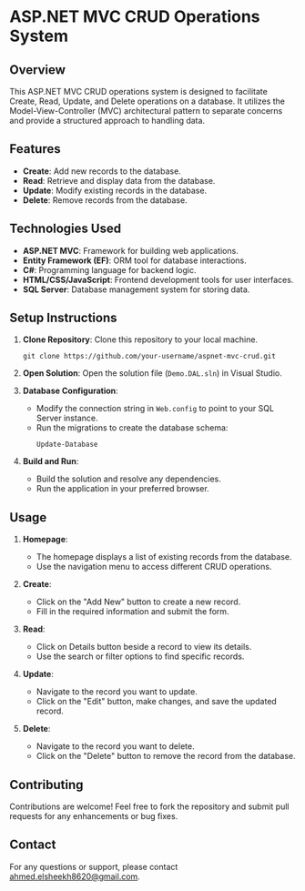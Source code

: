# ASP.NET MVC CRUD Operations System

## Overview

This ASP.NET MVC CRUD operations system is designed to facilitate Create, Read, Update, and Delete operations on a database. It utilizes the Model-View-Controller (MVC) architectural pattern to separate concerns and provide a structured approach to handling data.

## Features

* **Create**: Add new records to the database.
* **Read**: Retrieve and display data from the database.
* **Update**: Modify existing records in the database.
* **Delete**: Remove records from the database.

## Technologies Used

* **ASP.NET MVC**: Framework for building web applications.
* **Entity Framework (EF)**: ORM tool for database interactions.
* **C#**: Programming language for backend logic.
* **HTML/CSS/JavaScript**: Frontend development tools for user interfaces.
* **SQL Server**: Database management system for storing data.

## Setup Instructions

1. **Clone Repository**: Clone this repository to your local machine.
   ```
   git clone https://github.com/your-username/aspnet-mvc-crud.git
   ```

2. **Open Solution**: Open the solution file (`Demo.DAL.sln`) in Visual Studio.

3. **Database Configuration**:
   - Modify the connection string in `Web.config` to point to your SQL Server instance.
   - Run the migrations to create the database schema:
     ```
     Update-Database
     ```

4. **Build and Run**:
   - Build the solution and resolve any dependencies.
   - Run the application in your preferred browser.

## Usage

1. **Homepage**:
   - The homepage displays a list of existing records from the database.
   - Use the navigation menu to access different CRUD operations.

2. **Create**:
   - Click on the "Add New" button to create a new record.
   - Fill in the required information and submit the form.

3. **Read**:
   - Click on Details button beside a record to view its details.
   - Use the search or filter options to find specific records.

4. **Update**:
   - Navigate to the record you want to update.
   - Click on the "Edit" button, make changes, and save the updated record.

5. **Delete**:
   - Navigate to the record you want to delete.
   - Click on the "Delete" button to remove the record from the database.

## Contributing
Contributions are welcome! Feel free to fork the repository and submit pull requests for any enhancements or bug fixes.

## Contact
For any questions or support, please contact [ahmed.elsheekh8620@gmail.com](mailto:your-email@example.com).
